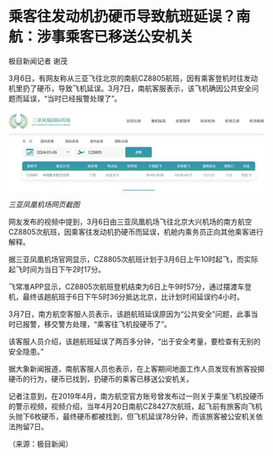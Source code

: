 # 乘客往发动机扔硬币导致航班延误？南航：涉事乘客已移送公安机关

极目新闻记者 谢茂

3月6日，有网友称从三亚飞往北京的南航CZ8805航班，因有乘客登机时往发动机里扔了硬币，导致飞机延误。3月7日，南航客服表示，该飞机确因公共安全问题而延误，“当时已经报警处理了”。

![ce9ae1001483c06ae649317a33cf4406.jpg](https://raw.githubusercontent.com/qqhsx/qqnews_image/main/2024/03/07/乘客往发动机扔硬币导致航班延误？南航：涉事乘客已移送公安机关/ce9ae1001483c06ae649317a33cf4406.jpg)

_三亚凤凰机场网页截图_

网友发布的视频中提到，3月6日由三亚凤凰机场飞往北京大兴机场的南方航空CZ8805次航班，因乘客往发动机扔硬币而延误，机舱内乘务员正向其他乘客进行解释。

据三亚凤凰机场官网显示，CZ8805次航班计划于3月6日上午10时起飞，而实际起飞时间为当日下午2时17分。

飞常准APP显示，CZ8805次航班登机结束为6日上午9时57分，通过摆渡车登机，最终该趟航班于6日下午5时36分抵达北京，比计划时间延误约4小时。

3月7日，南方航空客服人员表示，该趟航班延误原因为“公共安全”问题，此事当时已报警，移交警方处理，“乘客往飞机投硬币了”。

该客服人员介绍，该趟航班延误了两百多分钟，“出于安全考量，要检查有无别的安全隐患。”

据大象新闻报道，南航客服人员也表示，在上客期间地面工作人员发现有旅客投掷硬币的行为，硬币已找到，扔硬币的乘客已移送公安机关。

记者注意到，在2019年4月，南方航空官方账号曾发布过一则关于乘坐飞机投硬币的警示视频，视频介绍，当年4月20日南航CZ8427次航班，起飞前有旅客向飞机头抛下6枚硬币，最终硬币都被找到，但飞机延误78分钟，而该旅客被公安机关依法拘留7日。

（来源：极目新闻）

